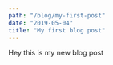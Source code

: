 ```yaml
---
path: "/blog/my-first-post"
date: "2019-05-04"
title: "My first blog post"
---
```


Hey this is my new blog post
